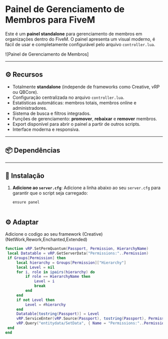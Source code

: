 # Painel de Gerenciamento de Membros para FiveM

Este é um **painel standalone** para gerenciamento de membros em organizações dentro do FiveM. O painel apresenta um visual moderno, é fácil de usar e completamente configurável pelo arquivo `controller.lua`.

![Painel de Gerenciamento de Membros]

---

## ⚙️ **Recursos**
- Totalmente **standalone** (independe de frameworks como Creative, vRP ou QBCore).
- Configuração centralizada no arquivo `controller.lua`.
- Estatísticas automáticas: membros totais, membros online e administradores.
- Sistema de busca e filtros integrados.
- Funções de gerenciamento: **promover**, **rebaixar** e **remover** membros.
- Export disponível para abrir o painel a partir de outros scripts.
- Interface moderna e responsiva.

---

## 📦 **Dependências**


---

## 🚀 **Instalação**
1. **Adicione ao `server.cfg`**:
   Adicione a linha abaixo ao seu `server.cfg` para garantir que o script seja carregado:
   ```plaintext
   ensure panel


## ⚙️ Adaptar

  Adicione o codigo ao seu framework (Creative) (NetWork,Rework,Enchanted,Extended)
  
  ```lua
  function vRP.SetPermQuantum(Passport, Permission, HierarchyName)
   local Datatable = vRP.GetServerData("Permissions:"..Permission)
   if Groups[Permission] then
       local hierarchy = Groups[Permission]["Hierarchy"]
       local Level = nil
       for i, role in ipairs(hierarchy) do
           if role == HierarchyName then
               Level = i
               break
           end
       end
       if not Level then
           Level = #hierarchy
       end
       Datatable[tostring(Passport)] = Level
       vRP.ServiceEnter(vRP.Source(Passport), tostring(Passport), Permission, true)
       vRP.Query("entitydata/SetData", { Name = "Permissions:"..Permission, Information = json.encode(Datatable) })
   end
end
  ```
